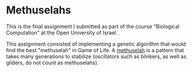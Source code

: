 # Methuselahs
This is the final assignment I submitted as part of the course "Biological Computation" at the Open University of Israel.

This assignment consisted of implementing a genetic algorithm that would find the best "methuselah" in Game of Life. A [methuselah](https://www.conwaylife.com/wiki/Methuselah) is a pattern that takes many generations to stabilize (oscillators such as blinkers, as well as gliders, do not count as methuselahs).
